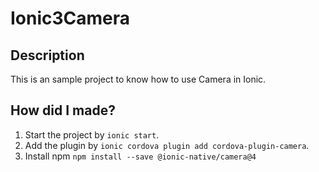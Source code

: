 # Ionic3Camera

## Description
This is an sample project to know how to use Camera in Ionic.

## How did I made?
1. Start the project by `ionic start`.
2. Add the plugin by `ionic cordova plugin add cordova-plugin-camera`.
3. Install npm `npm install --save @ionic-native/camera@4`

